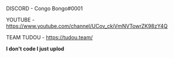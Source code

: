 DISCORD - Congo Bongo#0001

YOUTUBE - https://www.youtube.com/channel/UCov_ckiVmNVTowrZK98zY4Q

TEAM TUDOU - https://tudou.team/


**I don't code I just uplod**

